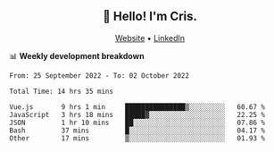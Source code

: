 
<h2 align="center">👋 Hello! I'm Cris.</h2>
<p align="center">
  <a href="https://www.criscunas.dev">Website</a> •
  <a href="https://www.linkedin.com/in/cristophercunas/">LinkedIn</a>
</p>


📊 **Weekly development breakdown**
<!--START_SECTION:waka-->

```text
From: 25 September 2022 - To: 02 October 2022

Total Time: 14 hrs 35 mins

Vue.js       9 hrs 1 min     ███████████████▒░░░░░░░░░   60.67 %
JavaScript   3 hrs 18 mins   █████▓░░░░░░░░░░░░░░░░░░░   22.25 %
JSON         1 hr 10 mins    ██░░░░░░░░░░░░░░░░░░░░░░░   07.86 %
Bash         37 mins         █░░░░░░░░░░░░░░░░░░░░░░░░   04.17 %
Other        17 mins         ▒░░░░░░░░░░░░░░░░░░░░░░░░   01.93 %
```

<!--END_SECTION:waka-->
